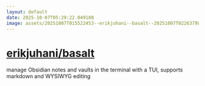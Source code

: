 ```yaml
---
layout: default
date: 2025-10-07T05:29:22.049180
image: assets/20251007T015522453--erikjuhani--basalt--20251007T022637988--cropped.png
---
```


# [erikjuhani/basalt](https://github.com/erikjuhani/basalt)

manage Obsidian notes and vaults in the terminal with a TUI, supports markdown and WYSIWYG editing
